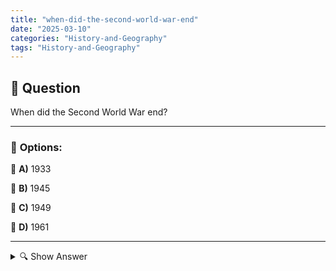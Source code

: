 ```yaml
---
title: "when-did-the-second-world-war-end"
date: "2025-03-10"
categories: "History-and-Geography"
tags: "History-and-Geography"
---
```


## 📌 **Question**

When did the Second World War end?



---

### 📝 **Options:**

🔘 **A)** 1933

🔘 **B)** 1945

🔘 **C)** 1949

🔘 **D)** 1961

---

<details>
  <summary>🔍 Show Answer</summary>

  <p>
💡  <b>Correct Answer:</b>  b
  </p>
  <p>
    📖<b>Explanation:</b>
    World War II was a global conflict that lasted from 1939 to 1945 and involved many countries on different continents. The war ended in Europe with the unconditional surrender of Germany in May 1945 after the Allied troop withdrawals and bombings. In Asia, the war ended in August 1945 after the atomic bombings of Hiroshima and Nagasaki and the surrender of Japan. The post-war order led to the founding of the United Nations and the division of Germany.

**Question:** When did World War II end?
a) 1933  
b) 1945  
c) 1949  
d) 1961
  </p>
</details>
